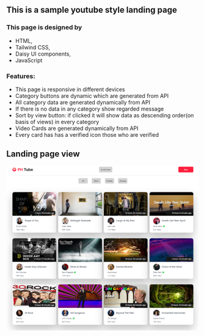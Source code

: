 <h2>This is a sample youtube style landing page</h2>
<h3>This page is designed by</h3>
<ul>
<li>HTML,</li>
<li>Tailwind CSS,</li>
<li>Daisy UI components,</li>
<li>JavaScript</li>
</ul>
<h3>Features:</h3>
<ul>
<li>This page is responsive in different devices </li>
<li>Category buttons are dynamic which are generated from API</li>
<li>All category data are generated dynamically from API</li>
<li>If there is no data in any category show regarded message</li>
<li>Sort by view button: if clicked it will show data as descending order(on basis of views) in every category</li>
<li>Video Cards are generated dynamically from API</li>
<li>Every card has has a verified icon those who are verified</li>
</ul>
<h2>Landing page view</h2>

![Image](/images/website-view.png)
